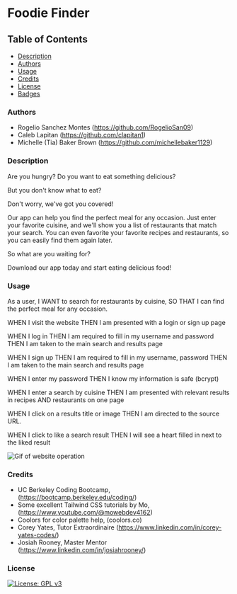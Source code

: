 # Foodie Finder


## Table of Contents
- [Description](#Description)
- [Authors](#Authors)
- [Usage](#Usage)
- [Credits](#Credits)
- [License](#License)
- [Badges](#Badges)


### Authors
- Rogelio Sanchez Montes (https://github.com/RogelioSan09)
- Caleb Lapitan (https://github.com/clapitan1)
- Michelle (Tia) Baker Brown (https://github.com/michellebaker1129)

### Description
Are you hungry?
Do you want to eat something delicious?

But you don't know what to eat?

Don't worry, we've got you covered!

Our app can help you find the perfect meal for any occasion.
Just enter your favorite cuisine, and we'll show you a list of restaurants that match your search.
You can even favorite your favorite recipes and restaurants, so you can easily find them again later.

So what are you waiting for?

Download our app today and start eating delicious food!

### Usage
As a user, 
I WANT to search for restaurants by cuisine, 
SO THAT I can find the perfect meal for any occasion. 

WHEN I visit the website 
THEN I am presented with a login or sign up page

WHEN I log in
THEN I am required to fill in my username and password
THEN I am taken to the main search and results page

WHEN I sign up
THEN I am required to fill in my username, password
THEN I am taken to the main search and results page

WHEN I enter my password
THEN I know my information is safe (bcrypt)

WHEN I enter a search by cuisine
THEN I am presented with relevant results in recipes AND restaurants on one page

WHEN I click on a results title or image
THEN I am directed to the source URL.

WHEN I click to like a search result
THEN I will see a heart filled in next to the liked result

![Gif of website operation](https://imgur.com/lCJfCkF)

### Credits
- UC Berkeley Coding Bootcamp, (https://bootcamp.berkeley.edu/coding/)
- Some excellent Tailwind CSS tutorials by Mo, (https://www.youtube.com/@mowebdev4162)
- Coolors for color palette help, (coolors.co)
- Corey Yates, Tutor Extraordinaire (https://www.linkedin.com/in/corey-yates-codes/)
- Josiah Rooney, Master Mentor (https://www.linkedin.com/in/josiahrooney/)

### License
[![License: GPL v3](https://img.shields.io/badge/License-GPLv3-blue.svg)](https://www.gnu.org/licenses/gpl-3.0)